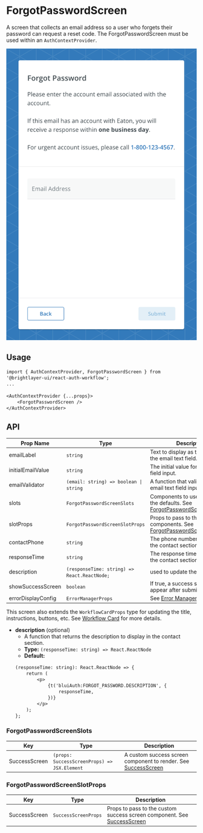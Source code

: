 # ForgotPasswordScreen

A screen that collects an email address so a user who forgets their password can request a reset code. The ForgotPasswordScreen must be used within an `AuthContextProvider`.

![Forgot Password](../../media/screens/forgot-password.png)

## Usage

```tsx
import { AuthContextProvider, ForgotPasswordScreen } from '@brightlayer-ui/react-auth-workflow';
...

<AuthContextProvider {...props}>
    <ForgotPasswordScreen />
</AuthContextProvider>
```

## API

| Prop Name          | Type                                         | Description                                                                                                      | Default                                       |
| ------------------ | -------------------------------------------- | ---------------------------------------------------------------------------------------------------------------- | --------------------------------------------- |
| emailLabel         | `string`                                     | Text to display as the label for the email text field.                                                           | `t('bluiAuth:FORGOT_PASSWORD.EMAIL_ADDRESS')` |
| initialEmailValue  | `string`                                     | The initial value for the email text field input.                                                                |                                               |
| emailValidator     | `(email: string) => boolean \| string`       | A function that validates the email text field input.                                                            | checks against valid email regex              |
| slots              | `ForgotPasswordScreenSlots`                  | Components to use in place of the defaults. See [ForgotPasswordScreenSlots](#forgotpasswordscreenslots)          |                                               |
| slotProps          | `ForgotPasswordScreenSlotProps`              | Props to pass to the custom slot components. See [ForgotPasswordScreenSlotProps](#forgotpasswordscreenslotprops) |                                               |
| contactPhone       | `string`                                     | The phone number to display in the contact section.                                                              | `1-800-123-4567`                              |
| responseTime       | `string`                                     | The response time to display in the contact section.                                                             | `24 hours`                                    |
| description        | `(responseTime: string) => React.ReactNode;` | used to update the instruction                                                                                   |
| showSuccessScreen  | `boolean`                                    | If true, a success screen will appear after submitting the form                                                  | `true`                                        |
| errorDisplayConfig | `ErrorManagerProps`                          | See [Error Management](../error-management.md)                                                                   |                                               |

This screen also extends the `WorkflowCardProps` type for updating the title, instructions, buttons, etc. See [Workflow Card](../components/workflow-card.md) for more details.

-   **description** (optional)
    -   A function that returns the description to display in the contact section.
    -   **Type:** `(responseTime: string) => React.ReactNode`
    -   **Default:**
    ```tsx
    (responseTime: string): React.ReactNode => {
        return (
            <p>
                {t('bluiAuth:FORGOT_PASSWORD.DESCRIPTION', {
                    responseTime,
                })}
            </p>
        );
    };
    ```

### ForgotPasswordScreenSlots

| Key           | Type                                         | Description                                                                    |
| ------------- | -------------------------------------------- | ------------------------------------------------------------------------------ |
| SuccessScreen | `(props: SuccessScreenProps) => JSX.Element` | A custom success screen component to render. See [SuccessScreen](./success.md) |

### ForgotPasswordScreenSlotProps

| Key           | Type                 | Description                                                                             |
| ------------- | -------------------- | --------------------------------------------------------------------------------------- |
| SuccessScreen | `SuccessScreenProps` | Props to pass to the custom success screen component. See [SuccessScreen](./success.md) |
